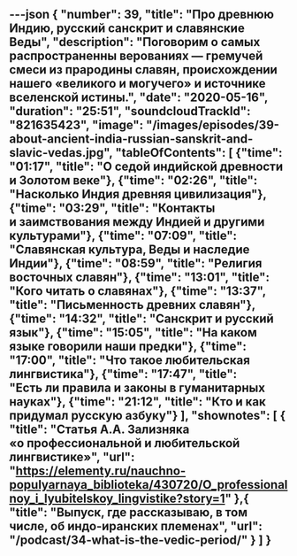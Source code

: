 ---json
{
	"number": 39,
	"title": "Про древнюю Индию, русский санскрит и&nbsp;славянские Веды",
	"description": "Поговорим о&nbsp;самых распространенны верованиях&nbsp;&mdash; гремучей смеси из&nbsp;прародины славян, происхождении нашего &laquo;великого и&nbsp;могучего&raquo; и&nbsp;источнике вселенской истины.",
	"date": "2020-05-16",
	"duration": "25:51",
	"soundcloudTrackId": "821635423",
	"image": "/images/episodes/39-about-ancient-india-russian-sanskrit-and-slavic-vedas.jpg",
	"tableOfContents": [
		{"time": "01:17", "title": "О&nbsp;седой индийской древности и&nbsp;Золотом веке"},
		{"time": "02:26", "title": "Насколько Индия древняя цивилизация"},
		{"time": "03:29", "title": "Контакты и&nbsp;заимствования между Индией и&nbsp;другими культурами"},
		{"time": "07:09", "title": "Славянская культура, Веды и&nbsp;наследие Индии"},
		{"time": "08:59", "title": "Религия восточных славян"},
		{"time": "13:01", "title": "Кого читать о&nbsp;славянах"},
		{"time": "13:37", "title": "Письменность древних славян"},
		{"time": "14:32", "title": "Санскрит и&nbsp;русский язык"},
		{"time": "15:05", "title": "На&nbsp;каком языке говорили наши предки"},
		{"time": "17:00", "title": "Что такое любительская лингвистика"},
		{"time": "17:47", "title": "Есть&nbsp;ли правила и&nbsp;законы в&nbsp;гуманитарных науках"},
		{"time": "21:12", "title": "Кто и&nbsp;как придумал русскую азбуку"}
	],
	"shownotes": [
		{
			"title": "Статья А.А. Зализняка &laquo;о&nbsp;профессиональной и&nbsp;любительской лингвистике&raquo;",
			"url": "https://elementy.ru/nauchno-populyarnaya_biblioteka/430720/O_professionalnoy_i_lyubitelskoy_lingvistike?story=1"
		},{
			"title": "Выпуск, где рассказываю, в&nbsp;том числе, об&nbsp;индо-иранских племенах",
			"url": "/podcast/34-what-is-the-vedic-period/"
		}
	]
}
---
